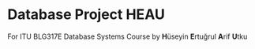 # Database Project HEAU
For ITU BLG317E Database Systems Course by **H**üseyin **E**rtuğrul **A**rif **U**tku

